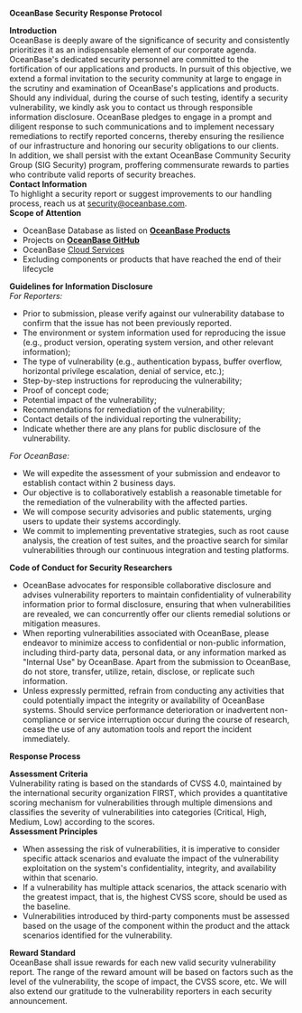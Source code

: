 **OceanBase Security Response Protocol**

**Introduction**<br />OceanBase is deeply aware of the significance of security and consistently prioritizes it as an indispensable element of our corporate agenda. OceanBase's dedicated security personnel are committed to the fortification of our applications and products. In pursuit of this objective, we extend a formal invitation to the security community at large to engage in the scrutiny and examination of OceanBase's applications and products. <br />Should any individual, during the course of such testing, identify a security vulnerability, we kindly ask you to contact us through responsible information disclosure. OceanBase pledges to engage in a prompt and diligent response to such communications and to implement necessary remediations to rectify reported concerns, thereby ensuring the resilience of our infrastructure and honoring our security obligations to our clients.<br />In addition, we shall persist with the extant OceanBase Community Security Group (SIG Security) program, proffering commensurate rewards to parties who contribute valid reports of security breaches.<br />**Contact Information** <br />To highlight a security report or suggest improvements to our handling process, reach us at [security@oceanbase.com](mailto:security@oceanbase.com).<br />**Scope of Attention**

- OceanBase Database as listed on [**OceanBase Products**](https://www.oceanbase.com/product/)
- Projects on [**OceanBase GitHub**](https://github.com/oceanbase/oceanbase)
- OceanBase [Cloud Services](https://cloud.oceanbase.com/)
- Excluding components or products that have reached the end of their lifecycle

**Guidelines for Information Disclosure**<br />_For Reporters:_

- Prior to submission, please verify against our vulnerability database to confirm that the issue has not been previously reported.
- The environment or system information used for reproducing the issue (e.g., product version, operating system version, and other relevant information);
- The type of vulnerability (e.g., authentication bypass, buffer overflow, horizontal privilege escalation, denial of service, etc.);
- Step-by-step instructions for reproducing the vulnerability;
- Proof of concept code;
- Potential impact of the vulnerability;
- Recommendations for remediation of the vulnerability;
- Contact details of the individual reporting the vulnerability;
- Indicate whether there are any plans for public disclosure of the vulnerability.

_For OceanBase:_

- We will expedite the assessment of your submission and endeavor to establish contact within 2 business days.
- Our objective is to collaboratively establish a reasonable timetable for the remediation of the vulnerability with the affected parties.
- We will compose security advisories and public statements, urging users to update their systems accordingly.
- We commit to implementing preventative strategies, such as root cause analysis, the creation of test suites, and the proactive search for similar vulnerabilities through our continuous integration and testing platforms.

**Code of Conduct for Security Researchers**

- OceanBase advocates for responsible collaborative disclosure and advises vulnerability reporters to maintain confidentiality of vulnerability information prior to formal disclosure, ensuring that when vulnerabilities are revealed, we can concurrently offer our clients remedial solutions or mitigation measures.
- When reporting vulnerabilities associated with OceanBase, please endeavor to minimize access to confidential or non-public information, including third-party data, personal data, or any information marked as "Internal Use" by OceanBase. Apart from the submission to OceanBase, do not store, transfer, utilize, retain, disclose, or replicate such information.
- Unless expressly permitted, refrain from conducting any activities that could potentially impact the integrity or availability of OceanBase systems. Should service performance deterioration or inadvertent non-compliance or service interruption occur during the course of research, cease the use of any automation tools and report the incident immediately.

**Response Process**<br />

**Assessment Criteria**<br />Vulnerability rating is based on the standards of CVSS 4.0, maintained by the international security organization FIRST, which provides a quantitative scoring mechanism for vulnerabilities through multiple dimensions and classifies the severity of vulnerabilities into categories (Critical, High, Medium, Low) according to the scores.<br />**Assessment Principles**

- When assessing the risk of vulnerabilities, it is imperative to consider specific attack scenarios and evaluate the impact of the vulnerability exploitation on the system's confidentiality, integrity, and availability within that scenario. 
- If a vulnerability has multiple attack scenarios, the attack scenario with the greatest impact, that is, the highest CVSS score, should be used as the baseline. 
- Vulnerabilities introduced by third-party components must be assessed based on the usage of the component within the product and the attack scenarios identified for the vulnerability. 

**Reward Standard**<br />OceanBase shall issue rewards for each new valid security vulnerability report. The range of the reward amount will be based on factors such as the level of the vulnerability, the scope of impact, the CVSS score, etc. We will also extend our gratitude to the vulnerability reporters in each security announcement.
